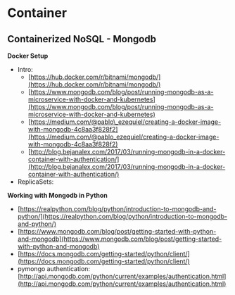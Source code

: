 # Container

## Containerized NoSQL - Mongodb

**Docker Setup**

* Intro: 
  * [https://hub.docker.com/r/bitnami/mongodb/](https://hub.docker.com/r/bitnami/mongodb/)
  * [https://www.mongodb.com/blog/post/running-mongodb-as-a-microservice-with-docker-and-kubernetes](https://www.mongodb.com/blog/post/running-mongodb-as-a-microservice-with-docker-and-kubernetes)
  * [https://medium.com/@pablo\_ezequiel/creating-a-docker-image-with-mongodb-4c8aa3f828f2](https://medium.com/@pablo_ezequiel/creating-a-docker-image-with-mongodb-4c8aa3f828f2)
  * [http://blog.bejanalex.com/2017/03/running-mongodb-in-a-docker-container-with-authentication/](http://blog.bejanalex.com/2017/03/running-mongodb-in-a-docker-container-with-authentication/)
* ReplicaSets: 

**Working with Mongodb in Python**

* [https://realpython.com/blog/python/introduction-to-mongodb-and-python/](https://realpython.com/blog/python/introduction-to-mongodb-and-python/)
* [https://www.mongodb.com/blog/post/getting-started-with-python-and-mongodb](https://www.mongodb.com/blog/post/getting-started-with-python-and-mongodb)
* [https://docs.mongodb.com/getting-started/python/client/](https://docs.mongodb.com/getting-started/python/client/)
* pymongo authentication: [http://api.mongodb.com/python/current/examples/authentication.html](http://api.mongodb.com/python/current/examples/authentication.html)

